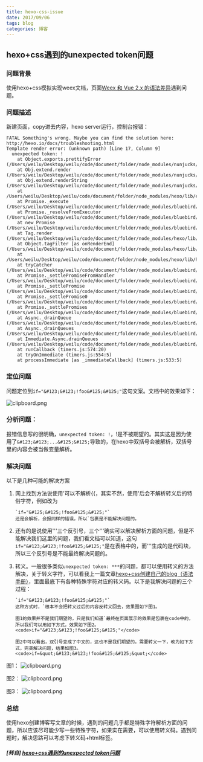 ```yaml
---
title: hexo-css-issue
date: 2017/09/06
tags: blog
categories: 博客
---
```


## hexo+css遇到的unexpected token问题

### 问题背景
使用hexo+css模拟实现weex文档，页面[Weex 和 Vue 2.x 的语法差异][1]遇到问题。
### 问题描述
新建页面，copy进去内容，hexo server运行，控制台报错：
 <!-- more -->
```
FATAL Something's wrong. Maybe you can find the solution here: http://hexo.io/docs/troubleshooting.html
Template render error: (unknown path) [Line 17, Column 9]
  unexpected token: !
    at Object.exports.prettifyError (/Users/weilu/Desktop/weilu/code/document/folder/node_modules/nunjucks/src/lib.js:34:15)
    at Obj.extend.render (/Users/weilu/Desktop/weilu/code/document/folder/node_modules/nunjucks/src/environment.js:469:27)
    at Obj.extend.renderString (/Users/weilu/Desktop/weilu/code/document/folder/node_modules/nunjucks/src/environment.js:327:21)
    at /Users/weilu/Desktop/weilu/code/document/folder/node_modules/hexo/lib/extend/tag.js:66:9
    at Promise._execute (/Users/weilu/Desktop/weilu/code/document/folder/node_modules/bluebird/js/release/debuggability.js:300:9)
    at Promise._resolveFromExecutor (/Users/weilu/Desktop/weilu/code/document/folder/node_modules/bluebird/js/release/promise.js:483:18)
    at new Promise (/Users/weilu/Desktop/weilu/code/document/folder/node_modules/bluebird/js/release/promise.js:79:10)
    at Tag.render (/Users/weilu/Desktop/weilu/code/document/folder/node_modules/hexo/lib/extend/tag.js:64:10)
    at Object.tagFilter [as onRenderEnd] (/Users/weilu/Desktop/weilu/code/document/folder/node_modules/hexo/lib/hexo/post.js:266:16)
    at /Users/weilu/Desktop/weilu/code/document/folder/node_modules/hexo/lib/hexo/render.js:65:19
    at tryCatcher (/Users/weilu/Desktop/weilu/code/document/folder/node_modules/bluebird/js/release/util.js:16:23)
    at Promise._settlePromiseFromHandler (/Users/weilu/Desktop/weilu/code/document/folder/node_modules/bluebird/js/release/promise.js:512:31)
    at Promise._settlePromise (/Users/weilu/Desktop/weilu/code/document/folder/node_modules/bluebird/js/release/promise.js:569:18)
    at Promise._settlePromise0 (/Users/weilu/Desktop/weilu/code/document/folder/node_modules/bluebird/js/release/promise.js:614:10)
    at Promise._settlePromises (/Users/weilu/Desktop/weilu/code/document/folder/node_modules/bluebird/js/release/promise.js:693:18)
    at Async._drainQueue (/Users/weilu/Desktop/weilu/code/document/folder/node_modules/bluebird/js/release/async.js:133:16)
    at Async._drainQueues (/Users/weilu/Desktop/weilu/code/document/folder/node_modules/bluebird/js/release/async.js:143:10)
    at Immediate.Async.drainQueues (/Users/weilu/Desktop/weilu/code/document/folder/node_modules/bluebird/js/release/async.js:17:14)
    at runCallback (timers.js:574:20)
    at tryOnImmediate (timers.js:554:5)
    at processImmediate [as _immediateCallback] (timers.js:533:5)
```
### 定位问题
问题定位到`if="&#123;&#123;!foo&#125;&#125;"`这句文案。文档中的效果如下：

![clipboard.png](http://plq1zlo1f.bkt.clouddn.com/docs-note/blog/hexo_css_issue1.png)


### 分析问题：
报错信息写的很明确，`unexpected token: !`，!是不被期望的。其实这是因为使用了`&#123;&#123;...&#125;&#125;`导致的，在hexo中双括号会被解析，双括号里的内容会被当做变量解析。
### 解决问题
以下是几种可能的解决方案
1. 网上找到方法说使用&#39;可以不解析&#123;&#123;，其实不然，使用&#39;后会不解析转义后的特俗字符，例如改为
    ```
    `if="&#125;&#125;!foo&#125;&#125;"`
    还是会解析，会报同样的错误，所以`包裹是不能解决问题的。
    ```
2. 还有的是说使用&#39;&#39;&#39;三个反引号，三个&#39;&#39;&#39;确实可以解决解析方面的问题，但是不能解决我们这里的问题，我们看文档可以知道，这句`if="&#123;&#123;!foo&#125;&#125;"`是在表格中的，而&#39;&#39;&#39;生成的是代码块，所以三个反引号是不能最终解决问题的。
    
3. 转义。一般很多类似`unexpected token: ***`的问题，都可以使用转义的方法解决，关于转义字符，可以看我上一篇文章[hexo+css创建自己的blog（语法手册）][2]，里面最底下有各种特殊字符对应的转义码。以下是我解决问题的三个过程：

    ```
    `if="&#123;&#123;!foo&#125;&#125;"`
    这种方式时，`根本不会把转义过后的内容反转义回去，效果图如下图1。
    
    图1的效果并不是我们期望的，只是我们知道`最终在页面展示的效果是包裹在code中的，所以我们可以用如下方式，效果如下图2。
    <code>if="&#123;&#123;!foo&#125;&#125;"</code>
    
    图2中可以看出，双引号变成了中文的，这也不是我们期望的，需要转义一下，改为如下方式，完美解决问题，结果如图3。
    <code>if=&quot;&#123;&#123;!foo&#125;&#125;&quot;</code>
    ```
图1：
![clipboard.png](http://plq1zlo1f.bkt.clouddn.com/docs-note/blog/hexo_css_issue2.png)

图2：
![clipboard.png](http://plq1zlo1f.bkt.clouddn.com/docs-note/blog/hexo_css_issue3.png)

图3：
![clipboard.png](http://plq1zlo1f.bkt.clouddn.com/docs-note/blog/hexo_css_issue4.png)

### 总结
使用hexo创建博客写文章的时候，遇到的问题几乎都是特殊字符解析方面的问题，所以应该尽可能少写一些特殊字符，如果实在需要，可以使用转义码。遇到问题时，解决思路可以考虑下转义码+html标签。

  [1]: http://weex.apache.org/cn/references/migration/difference.html
  [2]: https://segmentfault.com/a/1190000011021195


##### [转自] [hexo+css遇到的unexpected token问题](https://segmentfault.com/a/1190000011042242)